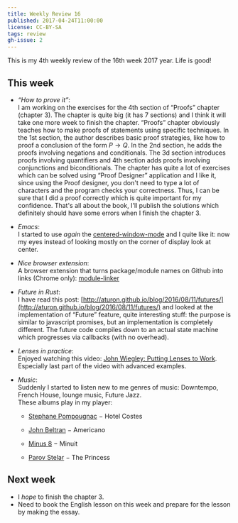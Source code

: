 ```yaml
---
title: Weekly Review 16
published: 2017-04-24T11:00:00
license: CC-BY-SA
tags: review
gh-issue: 2
---
```


This is my 4th weekly review of the 16th week 2017 year. Life is good! 

<div></div><!--more-->

This week
---------

- _“How to prove it”_:  
I am working on the exercises for the 4th section of “Proofs” chapter (chapter 3). The chapter is quite big (it has 7 sections) and I think it will take one more week to finish the chapter. “Proofs” chapter obviously teaches how to make proofs of statements using specific techniques. In the 1st section, the author describes basic proof strategies, like how to proof a conclusion of the form $P \to Q$. In the 2nd section, he adds the proofs involving negations and conditionals. The 3d section introduces proofs involving quantifiers and 4th section adds proofs involving conjunctions and biconditionals. The chapter has quite a lot of exercises which can be solved using “Proof Designer” application and I like it, since using the Proof designer, you don't need to type a lot of characters and the program checks your correctness. Thus, I can be sure that I did a proof correctly which is quite important for my confidence. That's all about the book, I'll publish the solutions which definitely should have some errors when I finish the chapter 3.

- _Emacs_:  
I started to use _again_ the [centered-window-mode](https://github.com/anler/centered-window-mode) and I quite like it: now my eyes instead of looking mostly on the corner of display look at center.

- _Nice browser extension_:  
A browser extension that turns package/module names on Github into links (Chrome only): [module-linker](https://github.com/fiatjaf/module-linker)

- _Future in Rust_:  
I have read this post: [http://aturon.github.io/blog/2016/08/11/futures/](http://aturon.github.io/blog/2016/08/11/futures/) and looked at the implementation of “Future” feature, quite interesting stuff: the purpose is similar to javascript promises, but an implementation is completely different. The future code compiles down to an actual state machine which progresses via callbacks (with no overhead).

- _Lenses in practice_:  
Enjoyed watching this video: [John Wiegley: Putting Lenses to Work](https://youtu.be/QZy4Yml3LTY). Especially last part of the video with advanced examples.

- _Music_:  
Suddenly I started to listen new to me genres of music: Downtempo, French House, lounge music, Future Jazz.  
These albums play in my player:

    - [Stephane Pompougnac](https://en.wikipedia.org/wiki/Stéphane_Pompougnac) − Hotel Costes

    - [John Beltran](https://de.wikipedia.org/wiki/John_Beltran) − Americano
    
    - [Minus 8](https://fr.wikipedia.org/wiki/Minus_8) − Minuit
    
    - [Parov Stelar](https://en.wikipedia.org/wiki/Parov_Stelar) − The Princess
    
Next week
---------
- I _hope_ to finish the chapter 3.
- Need to book the English lesson on this week and prepare for the lesson by making the essay.
